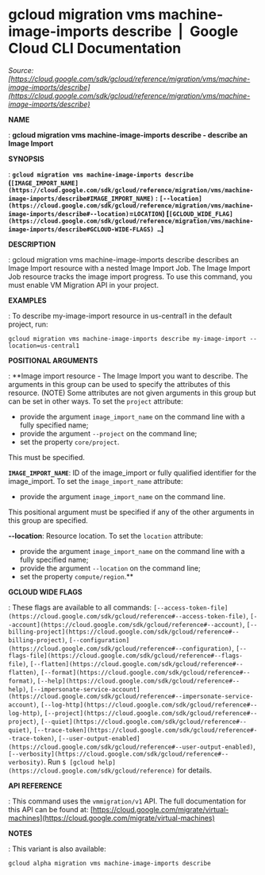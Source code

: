 # gcloud migration vms machine-image-imports describe  |  Google Cloud CLI Documentation

*Source: [https://cloud.google.com/sdk/gcloud/reference/migration/vms/machine-image-imports/describe](https://cloud.google.com/sdk/gcloud/reference/migration/vms/machine-image-imports/describe)*

**NAME**

: **gcloud migration vms machine-image-imports describe - describe an Image Import**

**SYNOPSIS**

: **`gcloud migration vms machine-image-imports describe` (`[IMAGE_IMPORT_NAME](https://cloud.google.com/sdk/gcloud/reference/migration/vms/machine-image-imports/describe#IMAGE_IMPORT_NAME)` : `[--location](https://cloud.google.com/sdk/gcloud/reference/migration/vms/machine-image-imports/describe#--location)`=`LOCATION`) [`[GCLOUD_WIDE_FLAG](https://cloud.google.com/sdk/gcloud/reference/migration/vms/machine-image-imports/describe#GCLOUD-WIDE-FLAGS) …`]**

**DESCRIPTION**

: gcloud migration vms machine-image-imports describe describes an Image Import
resource with a nested Image Import Job. The Image Import Job resource tracks
the image import progress. To use this command, you must enable VM Migration API
in your project.

**EXAMPLES**

: To describe my-image-import resource in us-central1 in the default project, run:
```
gcloud migration vms machine-image-imports describe my-image-import --location=us-central1
```

**POSITIONAL ARGUMENTS**

: **Image import resource - The Image Import you want to describe. The arguments in
this group can be used to specify the attributes of this resource. (NOTE) Some
attributes are not given arguments in this group but can be set in other ways.
To set the `project` attribute:

- provide the argument `image_import_name` on the command line with a
fully specified name;
- provide the argument `--project` on the command line;
- set the property `core/project`.

This must be specified.

**`IMAGE_IMPORT_NAME`**:
ID of the image_import or fully qualified identifier for the image_import.
To set the `image_import_name` attribute:

- provide the argument `image_import_name` on the command line.

This positional argument must be specified if any of the other arguments in this
group are specified.

**--location**:
Resource location.
To set the `location` attribute:

- provide the argument `image_import_name` on the command line with a
fully specified name;
- provide the argument `--location` on the command line;
- set the property `compute/region`.**

**GCLOUD WIDE FLAGS**

: These flags are available to all commands: `[--access-token-file](https://cloud.google.com/sdk/gcloud/reference#--access-token-file)`,
`[--account](https://cloud.google.com/sdk/gcloud/reference#--account)`, `[--billing-project](https://cloud.google.com/sdk/gcloud/reference#--billing-project)`,
`[--configuration](https://cloud.google.com/sdk/gcloud/reference#--configuration)`,
`[--flags-file](https://cloud.google.com/sdk/gcloud/reference#--flags-file)`,
`[--flatten](https://cloud.google.com/sdk/gcloud/reference#--flatten)`, `[--format](https://cloud.google.com/sdk/gcloud/reference#--format)`, `[--help](https://cloud.google.com/sdk/gcloud/reference#--help)`, `[--impersonate-service-account](https://cloud.google.com/sdk/gcloud/reference#--impersonate-service-account)`,
`[--log-http](https://cloud.google.com/sdk/gcloud/reference#--log-http)`,
`[--project](https://cloud.google.com/sdk/gcloud/reference#--project)`, `[--quiet](https://cloud.google.com/sdk/gcloud/reference#--quiet)`, `[--trace-token](https://cloud.google.com/sdk/gcloud/reference#--trace-token)`, `[--user-output-enabled](https://cloud.google.com/sdk/gcloud/reference#--user-output-enabled)`,
`[--verbosity](https://cloud.google.com/sdk/gcloud/reference#--verbosity)`.
Run `$ [gcloud help](https://cloud.google.com/sdk/gcloud/reference)` for details.

**API REFERENCE**

: This command uses the `vmmigration/v1` API. The full documentation
for this API can be found at: [https://cloud.google.com/migrate/virtual-machines](https://cloud.google.com/migrate/virtual-machines)

**NOTES**

: This variant is also available:

```
gcloud alpha migration vms machine-image-imports describe
```